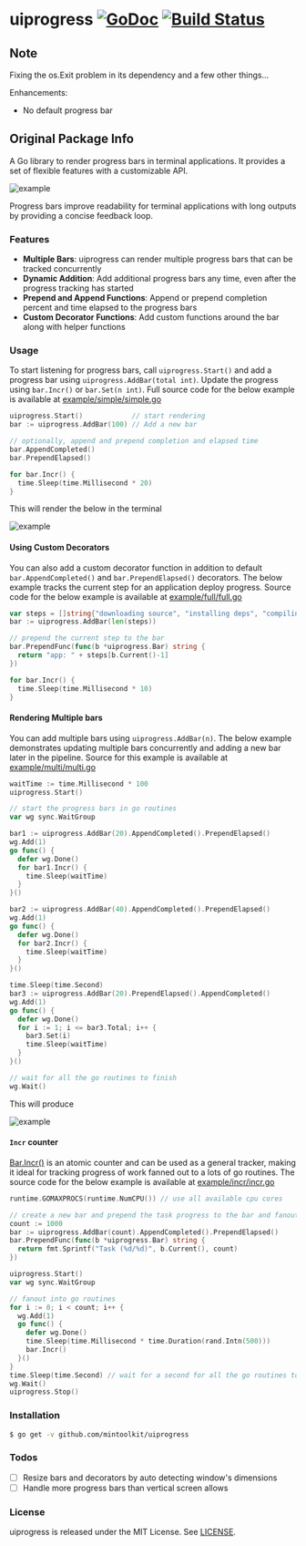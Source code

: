 # uiprogress [![GoDoc](https://godoc.org/github.com/mintoolkit/uiprogress?status.svg)](https://godoc.org/github.com/mintoolkit/uiprogress) [![Build Status](https://travis-ci.org/mintoolkit/uiprogress.svg?branch=master)](https://travis-ci.org/mintoolkit/uiprogress)

## Note

Fixing the os.Exit problem in its dependency and a few other things...

Enhancements:
* No default progress bar

## Original Package Info

A Go library to render progress bars in terminal applications. It provides a set of flexible features with a customizable API.

![example](doc/example_full.gif)

Progress bars improve readability for terminal applications with long outputs by providing a concise feedback loop.

### Features

* __Multiple Bars__: uiprogress can render multiple progress bars that can be tracked concurrently
* __Dynamic Addition__:  Add additional progress bars any time, even after the progress tracking has started
* __Prepend and Append Functions__: Append or prepend completion percent and time elapsed to the progress bars
* __Custom Decorator Functions__: Add custom functions around the bar along with helper functions

### Usage

To start listening for progress bars, call `uiprogress.Start()` and add a progress bar using `uiprogress.AddBar(total int)`. Update the progress using `bar.Incr()` or `bar.Set(n int)`. Full source code for the below example is available at [example/simple/simple.go](example/simple/simple.go) 

```go
uiprogress.Start()            // start rendering
bar := uiprogress.AddBar(100) // Add a new bar

// optionally, append and prepend completion and elapsed time
bar.AppendCompleted()
bar.PrependElapsed()

for bar.Incr() {
  time.Sleep(time.Millisecond * 20)
}
```

This will render the below in the terminal

![example](doc/example_simple.gif)

#### Using Custom Decorators

You can also add a custom decorator function in addition to default `bar.AppendCompleted()` and `bar.PrependElapsed()` decorators. The below example tracks the current step for an application deploy progress. Source code for the below example is available at [example/full/full.go](example/full/full.go) 

```go
var steps = []string{"downloading source", "installing deps", "compiling", "packaging", "seeding database", "deploying", "staring servers"}
bar := uiprogress.AddBar(len(steps))

// prepend the current step to the bar
bar.PrependFunc(func(b *uiprogress.Bar) string {
  return "app: " + steps[b.Current()-1]
})

for bar.Incr() {
  time.Sleep(time.Millisecond * 10)
}
```

#### Rendering Multiple bars

You can add multiple bars using `uiprogress.AddBar(n)`. The below example demonstrates updating multiple bars concurrently and adding a new bar later in the pipeline. Source for this example is available at [example/multi/multi.go](example/multi/multi.go) 

```go
waitTime := time.Millisecond * 100
uiprogress.Start()

// start the progress bars in go routines
var wg sync.WaitGroup

bar1 := uiprogress.AddBar(20).AppendCompleted().PrependElapsed()
wg.Add(1)
go func() {
  defer wg.Done()
  for bar1.Incr() {
    time.Sleep(waitTime)
  }
}()

bar2 := uiprogress.AddBar(40).AppendCompleted().PrependElapsed()
wg.Add(1)
go func() {
  defer wg.Done()
  for bar2.Incr() {
    time.Sleep(waitTime)
  }
}()

time.Sleep(time.Second)
bar3 := uiprogress.AddBar(20).PrependElapsed().AppendCompleted()
wg.Add(1)
go func() {
  defer wg.Done()
  for i := 1; i <= bar3.Total; i++ {
    bar3.Set(i)
    time.Sleep(waitTime)
  }
}()

// wait for all the go routines to finish
wg.Wait()
```

This will produce

![example](doc/example_multi.gif)

#### `Incr` counter

[Bar.Incr()](https://godoc.org/github.com/mintoolkit/uiprogress#Bar.Incr) is an atomic counter and can be used as a general tracker, making it ideal for tracking progress of work fanned out to a lots of go routines. The source code for the below example is available at [example/incr/incr.go](example/incr/incr.go)

```go
runtime.GOMAXPROCS(runtime.NumCPU()) // use all available cpu cores

// create a new bar and prepend the task progress to the bar and fanout into 1k go routines
count := 1000
bar := uiprogress.AddBar(count).AppendCompleted().PrependElapsed()
bar.PrependFunc(func(b *uiprogress.Bar) string {
  return fmt.Sprintf("Task (%d/%d)", b.Current(), count)
})

uiprogress.Start()
var wg sync.WaitGroup

// fanout into go routines
for i := 0; i < count; i++ {
  wg.Add(1)
  go func() {
    defer wg.Done()
    time.Sleep(time.Millisecond * time.Duration(rand.Intn(500)))
    bar.Incr()
  }()
}
time.Sleep(time.Second) // wait for a second for all the go routines to finish
wg.Wait()
uiprogress.Stop()
```

### Installation

```sh
$ go get -v github.com/mintoolkit/uiprogress
```
### Todos

- [ ] Resize bars and decorators by auto detecting window's dimensions
- [ ] Handle more progress bars than vertical screen allows

### License

uiprogress is released under the MIT License. See [LICENSE](https://github.com/mintoolkit/uiprogress/blob/master/LICENSE).
